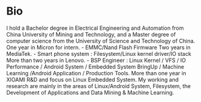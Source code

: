 # Bio
I hold a Bachelor degree in Electrical Engineering and Automation from China University of Mining and Technology, and a Master degree of computer science from the University of Science and Technology of China.
One year in Micron for intern. - EMMC/Nand Flash Firmware Two years in MediaTek. - Smart phone system : Filesystem/Linux kernel driver/IO stack More than two years in Lenovo. - BSP Engineer : Linux Kernel / VFS / IO Performance / Android System / Embedded System BringUp / Machine Learning /Android Application / Production Tools. More than one year in XIOAMI R&D and focus on Linux Embedded System.
My working and research are mainly in the areas of Linux/Android System, Filesystem, the Development of Applications and Data Mining & Machine Learning.
